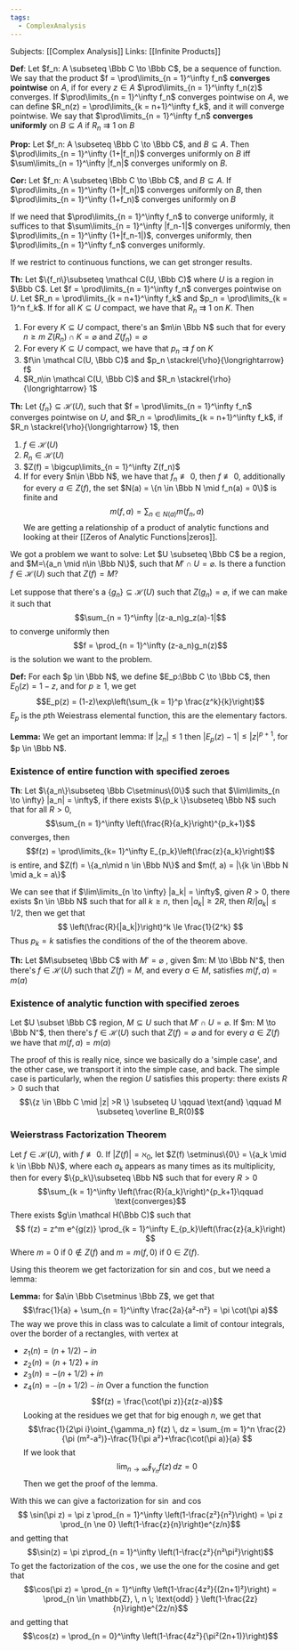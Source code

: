 ```yaml
---
tags:
  - ComplexAnalysis
---
```

Subjects: [[Complex Analysis]]
Links: [[Infinite Products]]

**Def**: Let $f_n: A \subseteq \Bbb C \to \Bbb C$, be a sequence of function. We say that the product $f = \prod\limits_{n = 1}^\infty f_n$  **converges pointwise** on $A$, if for every $z\in A$ $\prod\limits_{n = 1}^\infty f_n(z)$ converges. If $\prod\limits_{n = 1}^\infty f_n$ converges pointwise on $A$, we can define $R_n(z) = \prod\limits_{k = n+1}^\infty f_k$, and it will converge pointwise. We say that $\prod\limits_{n = 1}^\infty f_n$ **converges uniformly** on $B\subseteq A$ if $R_n \rightrightarrows 1$ on $B$

**Prop:** Let $f_n: A \subseteq \Bbb C \to \Bbb C$, and $B\subseteq A$. Then $\prod\limits_{n = 1}^\infty (1+|f_n|)$  converges uniformly on $B$ iff $\sum\limits_{n = 1}^\infty |f_n|$ converges uniformly on $B$. 

**Cor:** Let $f_n: A \subseteq \Bbb C \to \Bbb C$, and $B\subseteq A$. If $\prod\limits_{n = 1}^\infty (1+|f_n|)$ converges uniformly on $B$, then $\prod\limits_{n = 1}^\infty (1+f_n)$ converges uniformly on $B$

If we need that $\prod\limits_{n = 1}^\infty f_n$ to converge uniformly, it suffices to that $\sum\limits_{n = 1}^\infty |f_n-1|$ converges uniformly, then $\prod\limits_{n = 1}^\infty (1+|f_n-1|)$, converges uniformly, then $\prod\limits_{n = 1}^\infty f_n$ converges uniformly.

If we restrict to continuous functions, we can get stronger results.

**Th:** Let $\{f_n\}\subseteq \mathcal C(U, \Bbb C)$ where $U$ is a region in $\Bbb C$.  Let $f = \prod\limits_{n = 1}^\infty f_n$ converges pointwise on $U$. Let $R_n = \prod\limits_{k = n+1}^\infty f_k$  and $p_n = \prod\limits_{k = 1}^n f_k$. If for all $K \subseteq U$ compact, we have that $R_n \rightrightarrows 1$ on $K$. Then 
1. For every $K \subseteq U$ compact, there's an $m\in \Bbb N$ such that for every $n \ge m$ $Z(R_n) \cap K = \varnothing$ and $Z(f_n) = \varnothing$ 
2.  For every $K \subseteq U$ compact, we have that $p_n \rightrightarrows f$ on $K$
3. $f\in \mathcal C(U, \Bbb C)$ and $p_n \stackrel{\rho}{\longrightarrow} f$ 
4. $R_n\in \mathcal C(U, \Bbb C)$ and $R_n \stackrel{\rho}{\longrightarrow} 1$ 

**Th:** Let $\{f_n\}\subseteq \mathcal H(U)$, such that $f = \prod\limits_{n = 1}^\infty f_n$ converges pointwise on $U$, and $R_n = \prod\limits_{k = n+1}^\infty f_k$, if $R_n \stackrel{\rho}{\longrightarrow} 1$, then 
1. $f\in \mathcal H(U)$
2. $R_n \in \mathcal H(U)$ 
3. $Z(f) = \bigcup\limits_{n = 1}^\infty Z(f_n)$
4. If for every $n\in \Bbb N$, we have that $f_n \not \equiv 0$, then $f \not \equiv 0$, additionally for every $a\in Z(f)$, the set $N(a) = \{n \in \Bbb N \mid f_n(a) = 0\}$ is finite and $$m(f, a) = \sum_{n \in N(a)} m(f_n, a)$$
We are getting a relationship of a product of analytic functions and looking at  their [[Zeros of Analytic Functions|zeros]]. 

We got a problem we want to solve:
Let $U \subseteq \Bbb C$ be a region, and $M=\{a_n \mid n\in \Bbb N\}$, such that $M' \cap U = \varnothing$. Is there a function $f\in \mathcal H(U)$ such that $Z(f) = M$? 

Let suppose that there's a $\{g_n\}\subseteq \mathcal H(U)$ such that $Z(g_n) = \varnothing$,  if we can make it such that $$\sum_{n = 1}^\infty |(z-a_n)g_z(a)-1|$$
to converge uniformly then $$f = \prod_{n = 1}^\infty (z-a_n)g_n(z)$$ is the solution we want to the problem. 

**Def:** For each $p \in \Bbb N$, we define $E_p:\Bbb C \to \Bbb C$, then $E_0(z) = 1-z$, and for $p \ge 1$, we get
$$E_p(z) = (1-z)\exp\left(\sum_{k = 1}^p \frac{z^k}{k}\right)$$
$E_p$ is the $p$th Weiestrass elemental function, this are the elementary factors.

**Lemma:** We get an important lemma: If $|z_n| \le 1$ then $|E_p(z) -1| \le |z|^{p+1}$, for $p \in \Bbb N$. 

### Existence of entire function with specified zeroes
**Th**: Let $\{a_n\}\subseteq \Bbb C\setminus\{0\}$ such that $\lim\limits_{n \to \infty} |a_n| = \infty$, if there exists $\{p_k \}\subseteq \Bbb N$ such that for all $R>0$, 
$$\sum_{n = 1}^\infty \left(\frac{R}{a_k}\right)^{p_k+1}$$converges, then $$f(z) = \prod\limits_{k= 1}^\infty E_{p_k}\left(\frac{z}{a_k}\right)$$ is entire, and $Z(f) = \{a_n\mid n \in \Bbb N\}$ and $m(f, a) = |\{k \in \Bbb N \mid a_k = a\}$

We can see that if $\lim\limits_{n \to \infty} |a_k| = \infty$, given $R>0$, there exists $n \in \Bbb N$ such that for all $k\ge n$, then $|a_k| \ge 2R$, then $R/|a_k| \le 1/2$, then we get that 
$$
\left(\frac{R}{|a_k|}\right)^k \le \frac{1}{2^k}
$$Thus $p_k = k$ satisfies the conditions of the of the theorem above.

**Th:** Let $M\subseteq \Bbb C$ with $M' = \varnothing$ , given $m: M \to \Bbb N⁺$, then there's $f\in \mathcal H(U)$ such that $Z(f) = M$, and every $a\in M$,  satisfies $m(f, a) = m(a)$

### Existence of analytic function with specified zeroes
Let $U \subset \Bbb C$ region, $M \subseteq U$ such that $M' \cap U = \varnothing$. If $m: M \to \Bbb N⁺$, then there's $f\in \mathcal H(U)$ such that $Z(f) = \varnothing$ and for every $a\in Z(f)$ we have that $m(f, a) = m(a)$ 

The proof of this is really nice, since we basically do a 'simple case', and the other case, we transport it into the simple case, and back. The simple case is particularly, when the region $U$ satisfies this property: there exists $R>0$ such that $$\{z \in \Bbb C \mid |z| >R \} \subseteq U \qquad \text{and} \qquad M \subseteq \overline B_R(0)$$
### Weierstrass Factorization Theorem
Let $f\in \mathcal H(U)$, with $f\not\equiv 0$. If $|Z(f)| = \aleph_0$, let $Z(f) \setminus\{0\} = \{a_k \mid k \in \Bbb N\}$, where each $a_k$ appears as many times as its multiplicity, then for every $\{p_k\}\subseteq \Bbb N$ such that for every $R>0$
$$\sum_{k = 1}^\infty \left(\frac{R}{a_k}\right)^{p_k+1}\qquad \text{converges}$$
There exists $g\in \mathcal H(\Bbb C)$ such that 
$$
f(z) = z^m e^{g(z)} \prod_{k = 1}^\infty E_{p_k}\left(\frac{z}{a_k}\right)
$$
Where $m =0$ if $0 \not \in Z(f)$ and $m = m(f, 0)$ if $0 \in Z(f)$. 

Using this theorem we get factorization for $\sin$ and $\cos$, but we need a lemma:

**Lemma:** for $a\in \Bbb C\setminus \Bbb Z$, we get that $$\frac{1}{a} + \sum_{n = 1}^\infty \frac{2a}{a²-n²} = \pi \cot(\pi a)$$
The way we prove this in class was to calculate a limit of contour integrals, over the border of a rectangles, with vertex at
- $z_1(n) = (n +1/2)-in$
- $z_2(n) =(n+1/2) +in$
- $z_3(n) = -(n+1/2) +in$
- $z_4(n) = -(n+1/2) -in$
Over a function the function
$$f(z) = \frac{\cot(\pi z)}{z(z-a)}$$
Looking at the residues we get that for big enough $n$, we get that $$\frac{1}{2\pi i}\oint_{\gamma_n} f(z) \, dz  = \sum_{m = 1}^n \frac{2}{\pi (m²-a²)}-\frac{1}{\pi a²}+\frac{\cot(\pi a)}{a} $$If we look that $$\lim_{n \to \infty} \oint_{\gamma_n}f(z)\, dz =0$$Then we get the proof of the lemma.

With this we can give a factorization for $\sin$ and $\cos$ $$ \sin(\pi z) = \pi z \prod_{n = 1}^\infty \left(1-\frac{z²}{n²}\right) = \pi z \prod_{n \ne 0} \left(1-\frac{z}{n}\right)e^{z/n}$$ and getting that $$\sin(z) = \pi z\prod_{n = 1}^\infty \left(1-\frac{z²}{n²\pi²}\right)$$ To get the factorization of the $\cos$, we use the one for the cosine and get that $$\cos(\pi z) = \prod_{n = 1}^\infty \left(1-\frac{4z²}{(2n+1)²}\right) = \prod_{n \in \mathbb{Z}, \, n \; \text{odd} } \left(1-\frac{2z}{n}\right)e^{2z/n}$$
and getting that $$\cos(z) = \prod_{n = 0}^\infty \left(1-\frac{4z²}{\pi²(2n+1)}\right)$$